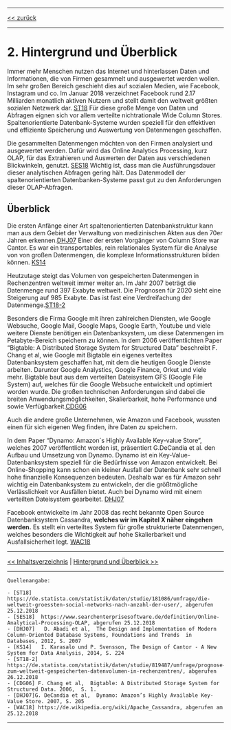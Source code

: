 ***

[<< zurück](02_toc.md)

***

# 2. Hintergrund und Überblick

Immer mehr Menschen nutzen das Internet und hinterlassen Daten und Informationen, die von Firmen gesammelt und ausgewertet werden wollen. Im sehr großen Bereich geschieht dies auf sozialen Medien, wie Facebook, Instagram und co. Im Januar 2018 verzeichnet Facebook rund 2.17 Milliarden monatlich aktiven Nutzern und stellt damit den weltweit größten sozialen Netzwerk dar. [ST18](references.md) Für diese große Menge von Daten und Abfragen eignen sich vor allem verteilte nichtrationale Wide Column Stores. Spaltenorientierte Datenbank-Systeme wurden speziell für den effektiven und effiziente Speicherung und Auswertung von Datenmengen geschaffen.

Die gesammelten Datenmengen möchten von den Firmen analysiert und ausgewertet werden. Dafür wird das Online Analytics Processing, kurz OLAP, für das Extrahieren und Auswerten der Daten aus verschiedenen Blickwinkeln, genutzt. [SES18](references.md) Wichtig ist, dass man die Ausführungsdauer dieser analytischen Abfragen gering hält. Das Datenmodell der spaltenorientierten Datenbanken-Systeme passt gut zu den Anforderungen dieser OLAP-Abfragen.

## Überblick

Die ersten Anfänge einer Art spaltenorientierten Datenbankstruktur kann man aus dem Gebiet der Verwaltung von medizinischen Akten aus den 70er Jahren erkennen.[DHJ07](references.md)  Einer der ersten Vorgänger von Column Store war Cantor. Es war ein transportables, rein relationales System für die Analyse von von großen Datenmengen, die komplexe Informationsstrukturen bilden können. [KS14](references.md)

Heutzutage steigt das Volumen von gespeicherten Datenmengen in Rechenzentren weltweit immer weiter an. Im Jahr 2007 beträgt die Datenmenge rund 397 Exabyte weltweit. Die Prognosen für 2020 sieht eine Steigerung auf 985 Exabyte. Das ist fast eine Verdreifachung der Datenmenge.[ST18-2](references.md)

Besonders die Firma Google mit ihren zahlreichen Diensten, wie Google Websuche, Google Mail, Google Maps, Google Earth, Youtube und viele weitere Dienste benötigen ein Datenbanksystem, um diese Datenmengen im Petabyte-Bereich speichern zu können. In dem 2006 veröffentlichten Paper “Bigtable: A Distributed Storage System for Structured Data” beschreibt F. Chang et al, wie Google mit Bigtable ein eigenes verteiltes Datenbanksystem geschaffen hat, mit dem die heutigen Google Dienste arbeiten. Darunter Google Analystics, Google Finance, Orkut und viele mehr. Bigtable baut aus dem verteilten Dateisystem GFS (Google File System) auf, welches für die Google Websuche entwickelt und optimiert worden wurde. Die großen technischen Anforderungen sind dabei die breiten Anwendungsmöglichkeiten, Skalierbarkeit, hohe Performance und sowie Verfügbarkeit.[CDG06](references.md)

Auch die andere große Unternehmen, wie Amazon und Facebook, wussten einen für sich eigenen Weg finden, ihre Daten zu speichern. 

In dem Paper “Dynamo: Amazon´s Highly Available Key-value Store”, welches 2007 veröffentlicht worden ist, präsentiert G.DeCandia et al. den Aufbau und Umsetzung von Dynamo. Dynamo ist ein Key-Value-Datenbanksystem speziell für die Bedürfnisse von Amazon entwickelt. Bei Online-Shopping kann schon ein kleiner Ausfall der Datenbank sehr schnell hohe finanzielle Konsequenzen bedeuten. Deshalb war es für Amazon sehr wichtig ein Datenbanksystem zu entwickeln, der die größtmögliche Verlässlichkeit vor Ausfällen bietet. Auch bei Dynamo wird mit einem verteilten Dateisystem gearbeitet. [DHJ07](references.md)

Facebook entwickelte im Jahr 2008 das recht bekannte Open Source Datenbanksystem Cassandra, **welches wir im Kapitel X näher eingehen werden.** Es stellt ein verteiltes System für große strukturierte Datenmengen, welches besonders die Wichtigkeit auf hohe Skalierbarkeit und Ausfallsicherheit legt. [WAC18](references.md)

***

[<< Inhaltsverzeichnis](02_toc.md) | [Hintergrund und Überblick >>](05_basics.md)

***

```
Quellenangabe:

- [ST18]  https://de.statista.com/statistik/daten/studie/181086/umfrage/die-weltweit-groessten-social-networks-nach-anzahl-der-user/, abgerufen 25.12.2018
- [SES18]  https://www.searchenterprisesoftware.de/definition/Online-Analytical-Processing-OLAP, abgerufen 25.12.2018
- [DHJ07]   D. Abadi et al,  The Design and Implementation of Modern Column-Oriented Database Systems, Foundations and Trends  in Databases, 2012, S. 2007
- [KS14]   I. Karasalo und P. Svensson, The Design of Cantor - A New System for Data Analysis, 2014, S. 224
- [ST18-2] https://de.statista.com/statistik/daten/studie/819487/umfrage/prognose-zum-weltweit-gespeicherten-datenvolumen-in-rechenzentren/, abgerufen 26.12.2018
- [CDG06] F. Chang et al,  Bigtable: A Distributed Storage System for Structured Data. 2006,  S. 1.
- [DHJ07]G. DeCandia et al,  Dynamo: Amazon’s Highly Available Key-Value Store. 2007, S. 205
- [WAC18] https://de.wikipedia.org/wiki/Apache_Cassandra, abgerufen am 25.12.2018

```

***